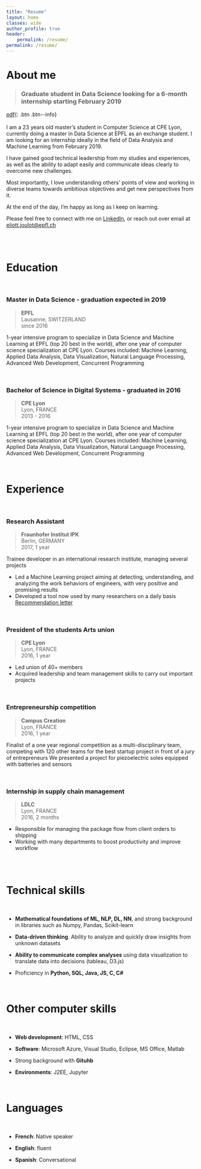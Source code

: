 ```yaml
---
title: "Resume"
layout: home
classes: wide
author_profile: true
header:
    permalink: /resume/
permalink: /resume/
---
```




<!-- <h2 style="display: table;">
  <span><img style="vertical-align: middle; display: table-cell; margin-right: 10px" src="../assets/images/icons/education.png" width="30"/></span>
  <span style="vertical-align: middle; display: table-cell;">Education</span>
</h2> -->
# About me

>### Graduate student in Data Science looking for a 6-month internship starting February 2019

[pdf](../assets/pdf/CV_Eliott_Joulot.pdf){: .btn .btn--info}
<br><br>
I am a 23 years old master’s student in Computer Science at CPE Lyon, currently doing a master in Data Science at EPFL as an exchange student. I am looking for an internship ideally in the field of Data Analysis and Machine Learning from February 2019.

I have gained good technical leadership from my studies and experiences, as well as the ability to adapt easily and communicate ideas clearly to overcome new challenges.

Most importantly, I love understanding others' points of view and working in diverse teams towards ambitious objectives and get new perspectives from it.

At the end of the day, I’m happy as long as I keep on learning.

Please feel free to connect with me on [LinkedIn](https://www.linkedin.com/in/eliottjoulot/), or reach out over email at eliott.joulot@epfl.ch

<br>
<br>

# Education
<br>

### Master in Data Science - graduation expected in 2019


>**EPFL** <br>
>Lausanne, SWITZERLAND<br>
>since 2016<br>

1-year intensive program to specialize in Data Science and Machine Learning at EPFL (top 20 best in the world), after one year of computer science specialization at CPE Lyon. Courses included: Machine Learning, Applied Data Analysis, Data Visualization, Natural Language Processing, Advanced Web Development, Concurrent Programming


<br>

### Bachelor of Science in Digital Systems - graduated in 2016

>**CPE Lyon** <br>
Lyon, FRANCE<br>
2013 - 2016<br>

1-year intensive program to specialize in Data Science and Machine Learning at EPFL (top 20 best in the world), after one year of computer science specialization at CPE Lyon. Courses included: Machine Learning, Applied Data Analysis, Data Visualization, Natural Language Processing, Advanced Web Development, Concurrent Programming

<br>

# Experience
<br>

### Research Assistant

>**Fraunhofer Institut IPK** <br>
>Berlin, GERMANY<br>
>2017, 1 year<br>

Trainee developer in an international research institute, managing several projects
- Led a Machine Learning project aiming at detecting, understanding, and analyzing the work behaviors of engineers, with very positive and promising results
- Developed a tool now used by many researchers on a daily basis<br>
<a href="../assets/pdf/recommendation_letter.pdf">Recommendation letter</a>

<br>

### President of the students Arts union

>**CPE Lyon** <br>
>Lyon, FRANCE<br>
>2016, 1 year<br>

- Led union of 40+ members
- Acquired leadership and team management skills to carry out important projects

<br>

### Entrepreneurship competition

>**Campus Creation** <br>
>Lyon, FRANCE<br>
>2016, 1 year<br>

Finalist of a one year regional competition as a multi-disciplinary team, competing with 120 other teams for the best startup project in front of a jury of entrepreneurs
We presented a project for piezoelectric soles equipped with batteries and sensors

<br>

### Internship in supply chain management

>**LDLC** <br>
>Lyon, FRANCE<br>
>2016, 2 months<br>

- Responsible for managing the package flow from client orders to shipping
- Working with many departments to boost productivity and improve workflow

<br>
<br>

# Technical skills
<br>

- **Mathematical foundations of ML, NLP, DL, NN**, and strong background in libraries such as Numpy, Pandas, Scikit-learn

- **Data-driven thinking**. Ability to analyze and quickly draw insights from unknown datasets

- **Ability to communicate complex analyses** using data visualization to translate data into decisions (tableau, D3.js)

- Proficiency in **Python, SQL, Java, JS, C, C#**


<br>

# Other computer skills
<br>

- **Web development**: HTML, CSS

- **Software**: Microsoft Azure, Visual Studio, Eclipse, MS Office, Matlab

- Strong background with **Gituhb**

- **Environments**: J2EE, Jupyter

<br>

# Languages
<br>

- **French**: Native speaker

- **English**: fluent

- **Spanish**: Conversational

<br>
<br>
<br>
